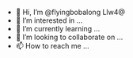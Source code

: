 - 👋 Hi, I’m @flyingbobalong Llw4@
- 👀 I’m interested in ...
- 🌱 I’m currently learning ...
- 💞️ I’m looking to collaborate on ...
- 📫 How to reach me ...

<!---
flyingbobalong/flyingbobalong is a ✨ special ✨ repository because its `README.md` (this file) appears on your GitHub profile.
You can click the Preview link to take a look at your changes.
--->
